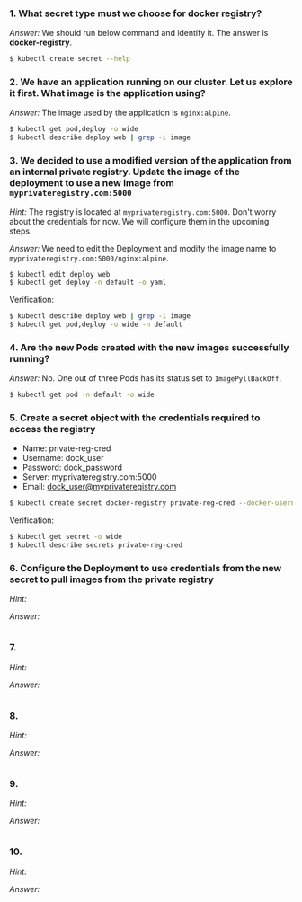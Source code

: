 ### 1. What secret type must we choose for docker registry?

*Answer:* We should run below command and identify it. The answer is **docker-registry**.

```bash
$ kubectl create secret --help
```

### 2. We have an application running on our cluster. Let us explore it first. What image is the application using?

*Answer:* The image used by the application is `nginx:alpine`.

```bash
$ kubectl get pod,deploy -o wide
$ kubectl describe deploy web | grep -i image
```

### 3. We decided to use a modified version of the application from an internal private registry. Update the image of the deployment to use a new image from `myprivateregistry.com:5000`

*Hint:* The registry is located at `myprivateregistry.com:5000`. Don't worry about the credentials for now. We will configure them in the upcoming steps.

*Answer:* We need to edit the Deployment and modify the image name to `myprivateregistry.com:5000/nginx:alpine`.

```bash
$ kubectl edit deploy web
$ kubectl get deploy -n default -o yaml
```

Verification:

```bash
$ kubectl describe deploy web | grep -i image
$ kubectl get pod,deploy -o wide -n default
```

### 4. Are the new Pods created with the new images successfully running?

*Answer:* No. One out of three Pods has its status set to `ImagePyllBackOff`.

```bash
$ kubectl get pod -n default -o wide
```

### 5. Create a secret object with the credentials required to access the registry

- Name: private-reg-cred
- Username: dock_user
- Password: dock_password
- Server: myprivateregistry.com:5000
- Email: dock_user@myprivateregistry.com

```bash
$ kubectl create secret docker-registry private-reg-cred --docker-username=dock_user --docker-password=dock_password --docker-server=myprivateregistry.com:5000 --docker-email=dock_user@myprivateregistry.com
```

Verification:

```bash
$ kubectl get secret -o wide
$ kubectl describe secrets private-reg-cred
```

### 6. Configure the Deployment to use credentials from the new secret to pull images from the private registry

*Hint:*

*Answer:*

```bash

```

### 7. 

*Hint:*

*Answer:*

```bash

```

### 8. 

*Hint:*

*Answer:*

```bash

```

### 9. 

*Hint:*

*Answer:*

```bash

```

### 10. 

*Hint:*

*Answer:*

```bash

```
